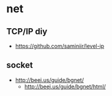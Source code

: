 # net

## TCP/IP diy

* https://github.com/saminiir/level-ip

## socket

* http://beej.us/guide/bgnet/
    * http://beej.us/guide/bgnet/html/

